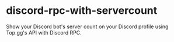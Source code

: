 # discord-rpc-with-servercount
Show your Discord bot's server count on your Discord profile using Top.gg's API with Discord RPC.
